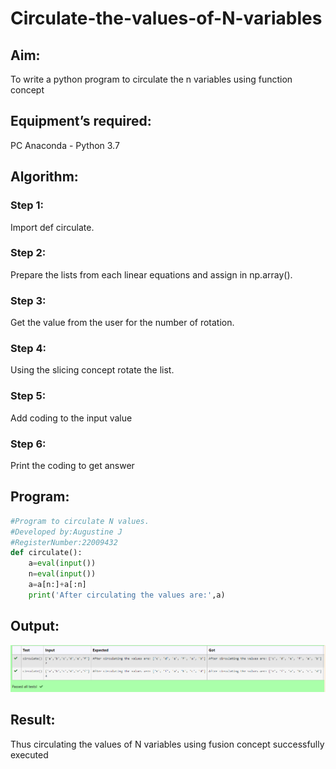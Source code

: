 # Circulate-the-values-of-N-variables
## Aim:
To write a python program to circulate the n variables using function concept
## Equipment’s required:
PC
Anaconda - Python 3.7
## Algorithm: 
### Step 1:
Import def circulate. 
### Step 2:
Prepare the lists from each linear equations and assign in np.array().  
### Step 3: 
Get the value from the user for the number of rotation.
### Step 4: 
Using the slicing concept rotate the list.

### Step 5: 
Add coding to the input value
### Step 6:
Print the coding to get answer 
## Program:
```python
#Program to circulate N values.
#Developed by:Augustine J 
#RegisterNumber:22009432
def circulate():
    a=eval(input())
    n=eval(input())
    a=a[n:]+a[:n]
    print('After circulating the values are:',a)
```
## Output:
![output](/n.png)

## Result:
Thus circulating the values of N variables using fusion concept successfully executed